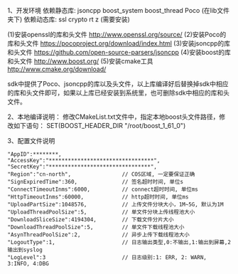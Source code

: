 1、开发环境
依赖静态库: jsoncpp boost_system boost_thread Poco (在lib文件夹下)
依赖动态库: ssl crypto rt z  (需要安装)

(1)安装openssl的库和头文件 http://www.openssl.org/source/
(2)安装Poco的库和头文件 https://pocoproject.org/download/index.html
(3)安装jsoncpp的库和头文件 https://github.com/open-source-parsers/jsoncpp
(4)安装boost的库和头文件 http://www.boost.org/
(5)安装cmake工具 http://www.cmake.org/download/

sdk中提供了Poco、jsoncpp的库以及头文件，以上库编译好后替换掉sdk中相应的库和头文件即可，如果以上库已经安装到系统里，也可删除sdk中相应的库和头文件。

2、本地编译说明：
修改CMakeList.txt文件中，指定本地boost头文件路径，修改如下语句：
SET(BOOST_HEADER_DIR "/root/boost_1_61_0")

3、配置文件说明
```
"AppID":********,
"AccessKey":"*********************************",
"SecretKey":"********************************",
"Region":"cn-north",                // COS区域, 一定要保证正确
"SignExpiredTime":360,              // 签名超时时间, 单位s
"ConnectTimeoutInms":6000,          // connect超时时间, 单位ms
"HttpTimeoutInms":60000,            // http超时时间, 单位ms
"UploadPartSize":1048576,           // 上传文件分块大小，1M~5G, 默认为1M
"UploadThreadPoolSize":5,           // 单文件分块上传线程池大小
"DownloadSliceSize":4194304,        // 下载文件分片大小
"DownloadThreadPoolSize":5,         // 单文件下载线程池大小
"AsynThreadPoolSize":2,             // 异步上传下载线程池大小
"LogoutType":1,                     // 日志输出类型,0:不输出,1:输出到屏幕,2输出到syslog
"LogLevel":3                        // 日志级别:1: ERR, 2: WARN, 3:INFO, 4:DBG
```

